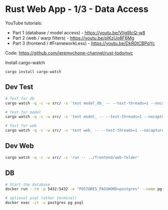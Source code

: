 # Rust Web App - 1/3 - Data Access
YouTube tutorials: 

- Part 1 (database / model access) - https://youtu.be/VIig9IcQ-w8
- Part 2 (web / warp filters) - https://youtu.be/plKzUo8F6Mg
- Part 3 (frontend / #FrameworkLess) - https://youtu.be/DkR0tCBPqYc

Code:
https://github.com/jeremychone-channel/rust-todomvc


Install cargo-watch
```
cargo install cargo-watch
```

## Dev Test 

```sh
# Test for db
cargo watch -q -c -w src/ -x 'test model_db_ -- --test-threads=1 --nocapture'

# Test for model
cargo watch -q -c -w src/ -x 'test model_ -- --test-threads=1 --nocapture'

# Test for web
cargo watch -q -c -w src/ -x 'test web_ -- --test-threads=1 --nocapture'
```

## Dev Web

```sh
cargo watch -q -c -w src/ -x 'run -- ../frontend/web-folder'
```

## DB

```sh
# Start the database
docker run --rm -p 5432:5432 -e "POSTGRES_PASSWORD=postgres" --name pg postgres:14

# optional psql (other terminal) 
docker exec -it -u postgres pg psql
```